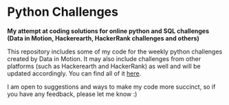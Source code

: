 # Python Challenges
**My attempt at coding solutions for online python and SQL challenges (Data in Motion, Hackerearth, HackerRank challenges and others)**

This repository includes some of my code for the weekly python challenges created by Data in Motion. It may also include challenges from other platforms (such as Hackerearth and HackerRank) as well and will be updated accordingly. You can find all of it [here](https://github.com/V-Mayya/DataInMotion_PythonChallenges/blob/main/challenge_code.py). 

I am open to suggestions and ways to make my code more succinct, so if you have any feedback, please let me know :)
